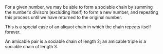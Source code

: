 For a given number, we may be able to form a sociable chain by summing
the number’s divisors (excluding itself) to form a new number, and
repeating this process until we have returned to the original number.

This is a special case of an aliquot chain in which the chain repeats
itself forever.

An amicable pair is a sociable chain of length 2; an amicable triple is
a sociable chain of length 3.
